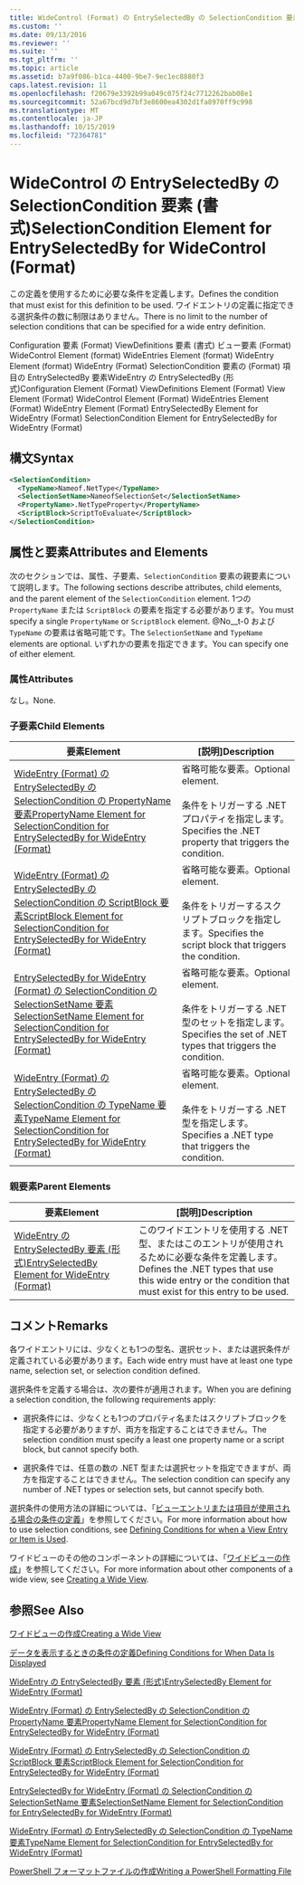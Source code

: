 ```yaml
---
title: WideControl (Format) の EntrySelectedBy の SelectionCondition 要素Microsoft Docs
ms.custom: ''
ms.date: 09/13/2016
ms.reviewer: ''
ms.suite: ''
ms.tgt_pltfrm: ''
ms.topic: article
ms.assetid: b7a9f086-b1ca-4400-9be7-9ec1ec8880f3
caps.latest.revision: 11
ms.openlocfilehash: f20679e3392b99a049c075f24c7712262bab08e1
ms.sourcegitcommit: 52a67bcd9d7bf3e8600ea4302d1fa8970ff9c998
ms.translationtype: MT
ms.contentlocale: ja-JP
ms.lasthandoff: 10/15/2019
ms.locfileid: "72364781"
---
```

# <a name="selectioncondition-element-for-entryselectedby-for-widecontrol-format"></a><span data-ttu-id="bef62-102">WideControl の EntrySelectedBy の SelectionCondition 要素 (書式)</span><span class="sxs-lookup"><span data-stu-id="bef62-102">SelectionCondition Element for EntrySelectedBy for WideControl (Format)</span></span>

<span data-ttu-id="bef62-103">この定義を使用するために必要な条件を定義します。</span><span class="sxs-lookup"><span data-stu-id="bef62-103">Defines the condition that must exist for this definition to be used.</span></span> <span data-ttu-id="bef62-104">ワイドエントリの定義に指定できる選択条件の数に制限はありません。</span><span class="sxs-lookup"><span data-stu-id="bef62-104">There is no limit to the number of selection conditions that can be specified for a wide entry definition.</span></span>

<span data-ttu-id="bef62-105">Configuration 要素 (Format) ViewDefinitions 要素 (書式) ビュー要素 (Format) WideControl Element (format) WideEntries Element (format) WideEntry Element (format) WideEntry (Format) SelectionCondition 要素の (Format) 項目の EntrySelectedBy 要素WideEntry の EntrySelectedBy (形式)</span><span class="sxs-lookup"><span data-stu-id="bef62-105">Configuration Element (Format) ViewDefinitions Element (Format) View Element (Format) WideControl Element (Format) WideEntries Element (Format) WideEntry Element (Format) EntrySelectedBy Element for WideEntry (Format) SelectionCondition Element for EntrySelectedBy for WideEntry (Format)</span></span>

## <a name="syntax"></a><span data-ttu-id="bef62-106">構文</span><span class="sxs-lookup"><span data-stu-id="bef62-106">Syntax</span></span>

```xml
<SelectionCondition>
  <TypeName>Nameof.NetType</TypeName>
  <SelectionSetName>NameofSelectionSet</SelectionSetName>
  <PropertyName>.NetTypeProperty</PropertyName>
  <ScriptBlock>ScriptToEvaluate</ScriptBlock>
</SelectionCondition>
```

## <a name="attributes-and-elements"></a><span data-ttu-id="bef62-107">属性と要素</span><span class="sxs-lookup"><span data-stu-id="bef62-107">Attributes and Elements</span></span>

<span data-ttu-id="bef62-108">次のセクションでは、属性、子要素、`SelectionCondition` 要素の親要素について説明します。</span><span class="sxs-lookup"><span data-stu-id="bef62-108">The following sections describe attributes, child elements, and the parent element of the `SelectionCondition` element.</span></span> <span data-ttu-id="bef62-109">1つの `PropertyName` または `ScriptBlock` の要素を指定する必要があります。</span><span class="sxs-lookup"><span data-stu-id="bef62-109">You must specify a single `PropertyName` or `ScriptBlock` element.</span></span> <span data-ttu-id="bef62-110">@No__t-0 および `TypeName` の要素は省略可能です。</span><span class="sxs-lookup"><span data-stu-id="bef62-110">The `SelectionSetName` and `TypeName` elements are optional.</span></span> <span data-ttu-id="bef62-111">いずれかの要素を指定できます。</span><span class="sxs-lookup"><span data-stu-id="bef62-111">You can specify one of either element.</span></span>

### <a name="attributes"></a><span data-ttu-id="bef62-112">属性</span><span class="sxs-lookup"><span data-stu-id="bef62-112">Attributes</span></span>

<span data-ttu-id="bef62-113">なし。</span><span class="sxs-lookup"><span data-stu-id="bef62-113">None.</span></span>

### <a name="child-elements"></a><span data-ttu-id="bef62-114">子要素</span><span class="sxs-lookup"><span data-stu-id="bef62-114">Child Elements</span></span>

|<span data-ttu-id="bef62-115">要素</span><span class="sxs-lookup"><span data-stu-id="bef62-115">Element</span></span>|<span data-ttu-id="bef62-116">[説明]</span><span class="sxs-lookup"><span data-stu-id="bef62-116">Description</span></span>|
|-------------|-----------------|
|[<span data-ttu-id="bef62-117">WideEntry (Format) の EntrySelectedBy の SelectionCondition の PropertyName 要素</span><span class="sxs-lookup"><span data-stu-id="bef62-117">PropertyName Element for SelectionCondition for EntrySelectedBy for WideEntry (Format)</span></span>](./propertyname-element-for-selectioncondition-for-entryselectedby-for-wideentry-format.md)|<span data-ttu-id="bef62-118">省略可能な要素。</span><span class="sxs-lookup"><span data-stu-id="bef62-118">Optional element.</span></span><br /><br /> <span data-ttu-id="bef62-119">条件をトリガーする .NET プロパティを指定します。</span><span class="sxs-lookup"><span data-stu-id="bef62-119">Specifies the .NET property that triggers the condition.</span></span>|
|[<span data-ttu-id="bef62-120">WideEntry (Format) の EntrySelectedBy の SelectionCondition の ScriptBlock 要素</span><span class="sxs-lookup"><span data-stu-id="bef62-120">ScriptBlock Element for SelectionCondition for EntrySelectedBy for WideEntry (Format)</span></span>](./scriptblock-element-for-selectioncondition-for-entryselectedby-for-widecontrol-format.md)|<span data-ttu-id="bef62-121">省略可能な要素。</span><span class="sxs-lookup"><span data-stu-id="bef62-121">Optional element.</span></span><br /><br /> <span data-ttu-id="bef62-122">条件をトリガーするスクリプトブロックを指定します。</span><span class="sxs-lookup"><span data-stu-id="bef62-122">Specifies the script block that triggers the condition.</span></span>|
|[<span data-ttu-id="bef62-123">EntrySelectedBy for WideEntry (Format) の SelectionCondition の SelectionSetName 要素</span><span class="sxs-lookup"><span data-stu-id="bef62-123">SelectionSetName Element for SelectionCondition for EntrySelectedBy for WideEntry (Format)</span></span>](./selectionsetname-element-for-selectioncondition-for-entryselectedby-for-wideentry-format.md)|<span data-ttu-id="bef62-124">省略可能な要素。</span><span class="sxs-lookup"><span data-stu-id="bef62-124">Optional element.</span></span><br /><br /> <span data-ttu-id="bef62-125">条件をトリガーする .NET 型のセットを指定します。</span><span class="sxs-lookup"><span data-stu-id="bef62-125">Specifies the set of .NET types that triggers the condition.</span></span>|
|[<span data-ttu-id="bef62-126">WideEntry (Format) の EntrySelectedBy の SelectionCondition の TypeName 要素</span><span class="sxs-lookup"><span data-stu-id="bef62-126">TypeName Element for SelectionCondition for EntrySelectedBy for WideEntry (Format)</span></span>](./typename-element-for-selectioncondition-for-entryselectedby-for-widecontrol-format.md)|<span data-ttu-id="bef62-127">省略可能な要素。</span><span class="sxs-lookup"><span data-stu-id="bef62-127">Optional element.</span></span><br /><br /> <span data-ttu-id="bef62-128">条件をトリガーする .NET 型を指定します。</span><span class="sxs-lookup"><span data-stu-id="bef62-128">Specifies a .NET type that triggers the condition.</span></span>|

### <a name="parent-elements"></a><span data-ttu-id="bef62-129">親要素</span><span class="sxs-lookup"><span data-stu-id="bef62-129">Parent Elements</span></span>

|<span data-ttu-id="bef62-130">要素</span><span class="sxs-lookup"><span data-stu-id="bef62-130">Element</span></span>|<span data-ttu-id="bef62-131">[説明]</span><span class="sxs-lookup"><span data-stu-id="bef62-131">Description</span></span>|
|-------------|-----------------|
|[<span data-ttu-id="bef62-132">WideEntry の EntrySelectedBy 要素 (形式)</span><span class="sxs-lookup"><span data-stu-id="bef62-132">EntrySelectedBy Element for WideEntry (Format)</span></span>](./entryselectedby-element-for-wideentry-format.md)|<span data-ttu-id="bef62-133">このワイドエントリを使用する .NET 型、またはこのエントリが使用されるために必要な条件を定義します。</span><span class="sxs-lookup"><span data-stu-id="bef62-133">Defines the .NET types that use this wide entry or the condition that must exist for this entry to be used.</span></span>|

## <a name="remarks"></a><span data-ttu-id="bef62-134">コメント</span><span class="sxs-lookup"><span data-stu-id="bef62-134">Remarks</span></span>

<span data-ttu-id="bef62-135">各ワイドエントリには、少なくとも1つの型名、選択セット、または選択条件が定義されている必要があります。</span><span class="sxs-lookup"><span data-stu-id="bef62-135">Each wide entry must have at least one type name, selection set, or selection condition defined.</span></span>

<span data-ttu-id="bef62-136">選択条件を定義する場合は、次の要件が適用されます。</span><span class="sxs-lookup"><span data-stu-id="bef62-136">When you are defining a selection condition, the following requirements apply:</span></span>

- <span data-ttu-id="bef62-137">選択条件には、少なくとも1つのプロパティ名またはスクリプトブロックを指定する必要がありますが、両方を指定することはできません。</span><span class="sxs-lookup"><span data-stu-id="bef62-137">The selection condition must specify a least one property name or a script block, but cannot specify both.</span></span>

- <span data-ttu-id="bef62-138">選択条件では、任意の数の .NET 型または選択セットを指定できますが、両方を指定することはできません。</span><span class="sxs-lookup"><span data-stu-id="bef62-138">The selection condition can specify any number of .NET types or selection sets, but cannot specify both.</span></span>

<span data-ttu-id="bef62-139">選択条件の使用方法の詳細については、「[ビューエントリまたは項目が使用される場合の条件の定義](./defining-conditions-for-displaying-data.md)」を参照してください。</span><span class="sxs-lookup"><span data-stu-id="bef62-139">For more information about how to use selection conditions, see [Defining Conditions for when a View Entry or Item is Used](./defining-conditions-for-displaying-data.md).</span></span>

<span data-ttu-id="bef62-140">ワイドビューのその他のコンポーネントの詳細については、「[ワイドビューの作成](./creating-a-wide-view.md)」を参照してください。</span><span class="sxs-lookup"><span data-stu-id="bef62-140">For more information about other components of a wide view, see [Creating a Wide View](./creating-a-wide-view.md).</span></span>

## <a name="see-also"></a><span data-ttu-id="bef62-141">参照</span><span class="sxs-lookup"><span data-stu-id="bef62-141">See Also</span></span>

[<span data-ttu-id="bef62-142">ワイドビューの作成</span><span class="sxs-lookup"><span data-stu-id="bef62-142">Creating a Wide View</span></span>](./creating-a-wide-view.md)

[<span data-ttu-id="bef62-143">データを表示するときの条件の定義</span><span class="sxs-lookup"><span data-stu-id="bef62-143">Defining Conditions for When Data Is Displayed</span></span>](./defining-conditions-for-displaying-data.md)

[<span data-ttu-id="bef62-144">WideEntry の EntrySelectedBy 要素 (形式)</span><span class="sxs-lookup"><span data-stu-id="bef62-144">EntrySelectedBy Element for WideEntry (Format)</span></span>](./entryselectedby-element-for-wideentry-format.md)

[<span data-ttu-id="bef62-145">WideEntry (Format) の EntrySelectedBy の SelectionCondition の PropertyName 要素</span><span class="sxs-lookup"><span data-stu-id="bef62-145">PropertyName Element for SelectionCondition for EntrySelectedBy for WideEntry (Format)</span></span>](./propertyname-element-for-selectioncondition-for-entryselectedby-for-wideentry-format.md)

[<span data-ttu-id="bef62-146">WideEntry (Format) の EntrySelectedBy の SelectionCondition の ScriptBlock 要素</span><span class="sxs-lookup"><span data-stu-id="bef62-146">ScriptBlock Element for SelectionCondition for EntrySelectedBy for WideEntry (Format)</span></span>](./scriptblock-element-for-selectioncondition-for-entryselectedby-for-widecontrol-format.md)

[<span data-ttu-id="bef62-147">EntrySelectedBy for WideEntry (Format) の SelectionCondition の SelectionSetName 要素</span><span class="sxs-lookup"><span data-stu-id="bef62-147">SelectionSetName Element for SelectionCondition for EntrySelectedBy for WideEntry (Format)</span></span>](./selectionsetname-element-for-selectioncondition-for-entryselectedby-for-wideentry-format.md)

[<span data-ttu-id="bef62-148">WideEntry (Format) の EntrySelectedBy の SelectionCondition の TypeName 要素</span><span class="sxs-lookup"><span data-stu-id="bef62-148">TypeName Element for SelectionCondition for EntrySelectedBy for WideEntry (Format)</span></span>](./typename-element-for-selectioncondition-for-entryselectedby-for-widecontrol-format.md)

[<span data-ttu-id="bef62-149">PowerShell フォーマットファイルの作成</span><span class="sxs-lookup"><span data-stu-id="bef62-149">Writing a PowerShell Formatting File</span></span>](./writing-a-powershell-formatting-file.md)
